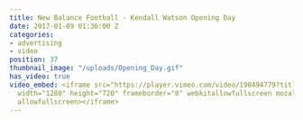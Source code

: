 ```yaml
---
title: New Balance Football - Kendall Watson Opening Day
date: 2017-01-09 01:36:00 Z
categories:
- advertising
- video
position: 37
thumbnail_image: "/uploads/Opening_Day.gif"
has_video: true
video_embed: <iframe src="https://player.vimeo.com/video/198494779?title=0&byline=0&portrait=0"
  width="1280" height="720" frameborder="0" webkitallowfullscreen mozallowfullscreen
  allowfullscreen></iframe>
---
```


